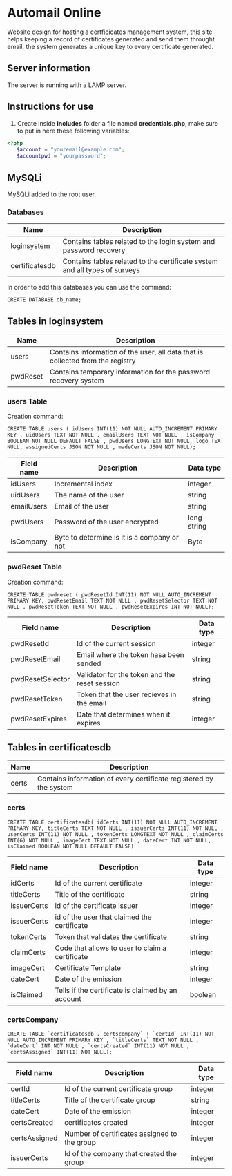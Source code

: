 # Automail Online

Website design for hosting a certficicates management system, this site helps keeping a record of certificates generated and send them throught email, the system generates a unique key to every certificate generated.

## Server information

The server is running with a LAMP server.

## Instructions for use

1. Create inside **includes** folder a file named **credentials.php**, make sure to put in here these following variables:

``` php
<?php
   $account = "youremail@example.com";
   $accountpwd = "yourpassword";
```

## MySQLi

MySQLi added to the root user.

### Databases

| Name|Description|
|---|---|
|loginsystem|Contains tables related to the login system and password recovery|
|certificatesdb|Contains tables related to the certificate system and all types of surveys|

In order to add this databases you can use the command:

``` mysql
CREATE DATABASE db_name;
```

## Tables in loginsystem

|Name|Description|
|---|---|
|users|Contains information of the user, all data that is collected from the registry|
|pwdReset|Contains temporary information for the password recovery system|

### users Table

Creation command:

``` mysql
CREATE TABLE users ( idUsers INT(11) NOT NULL AUTO_INCREMENT PRIMARY KEY , uidUsers TEXT NOT NULL , emailUsers TEXT NOT NULL , isCompany BOOLEAN NOT NULL DEFAULT FALSE , pwdUsers LONGTEXT NOT NULL, logo TEXT NULL, assignedCerts JSON NOT NULL , madeCerts JSON NOT NULL);
```

|Field name|Description|Data type|
|---|---|---|
|idUsers|Incremental index|integer|
|uidUsers|The name of the user|string|
|emailUsers|Email of the user|string|
|pwdUsers|Password of the user encrypted|long string|
|isCompany|Byte to determine is it is a company or not|Byte|

### pwdReset Table

Creation command:

``` mysql
CREATE TABLE pwdreset ( pwdResetId INT(11) NOT NULL AUTO_INCREMENT PRIMARY KEY, pwdResetEmail TEXT NOT NULL , pwdResetSelector TEXT NOT NULL , pwdResetToken TEXT NOT NULL , pwdResetExpires INT NOT NULL);
```

|Field name|Description|Data type|
|---|---|---|
|pwdResetId|Id of the current session|integer|
|pwdResetEmail|Email where the token hasa been sended|string|
|pwdResetSelector|Validator for the token and the reset session|string|
|pwdResetToken|Token that the user recieves in the email|string|
|pwdResetExpires|Date that determines when it expires|integer|

## Tables in certificatesdb

|Name|Description|
|---|---|
|certs|Contains information of every certificate registered by the system|

### certs

``` mysql
CREATE TABLE certificatesdb( idCerts INT(11) NOT NULL AUTO_INCREMENT PRIMARY KEY, titleCerts TEXT NOT NULL , issuerCerts INT(11) NOT NULL , userCerts INT(11) NOT NULL , tokenCerts LONGTEXT NOT NULL , claimCerts INT(6) NOT NULL , imageCert TEXT NOT NULL , dateCert INT NOT NULL, isClaimed BOOLEAN NOT NULL DEFAULT FALSE)
```

|Field name|Description|Data type|
|---|---|---|
|idCerts|Id of the current certificate|integer|
|titleCerts|Title of the certificate|string|
|issuerCerts|id of the certificate issuer|integer|
|issuerCerts|id of the user that claimed the certificate|integer|
|tokenCerts|Token that validates the certificate|string|
|claimCerts|Code that allows to user to claim a certificate|integer|
|imageCert|Certificate Template|string|
|dateCert|Date of the emission|integer|
|isClaimed|Tells if the certificate is claimed by an account|boolean|

### certsCompany

``` mysql
CREATE TABLE `certificatesdb`.`certscompany` ( `certId` INT(11) NOT NULL AUTO_INCREMENT PRIMARY KEY , `titleCerts` TEXT NOT NULL , `dateCert` INT NOT NULL , `certsCreated` INT(11) NOT NULL , `certsAssigned` INT(11) NOT NULL);
```

|Field name|Description|Data type|
|---|---|---|
|certId|Id of the current certificate group|integer|
|titleCerts|Title of the certificate group|string|
|dateCert|Date of the emission|integer|
|certsCreated|certificates created|integer|
|certsAssigned|Number of certificates assigned to the group|integer|
|issuerCerts|Id of the company that created the group|integer|